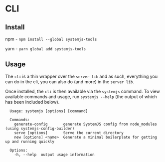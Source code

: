 # CLI
## Install
npm - `npm install --global systemjs-tools`

yarn - `yarn global add systemjs-tools`

## Usage
The `cli` is a thin wrapper over the `server lib` and as such, everything
you can do in the cli, you can also do (and more) in the `server lib`.

Once installed, the `cli` is then available via the `systemjs` command.
To view available commands and usage, run `systemjs --help` (the output
of which has been included below).

```
  Usage: systemjs [options] [command]

  Commands:
    generate-config       generate SystemJS config from node_modules (using systemjs-config-builder)
    serve [options]       Serve the current directory
    new [options] <name>  Generate a minimal boilerplate for getting up and running quickly

  Options:
    -h, --help  output usage information
```

